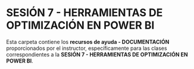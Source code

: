 # SESIÓN 7 - HERRAMIENTAS DE OPTIMIZACIÓN EN POWER BI

Esta carpeta contiene los **recursos de ayuda - DOCUMENTACIÓN** proporcionados por el instructor, específicamente para las clases correspondientes a la **SESIÓN 7 - HERRAMIENTAS DE OPTIMIZACIÓN EN POWER BI**.
